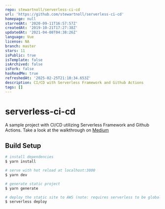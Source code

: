 ```yaml
---
repo: stewartnoll/serverless-ci-cd
url: 'https://github.com/stewartnoll/serverless-ci-cd'
homepage: null
starredAt: '2020-09-11T16:57:57Z'
createdAt: '2019-10-21T17:27:38Z'
updatedAt: '2021-04-08T04:38:26Z'
language: Vue
license: NA
branch: master
stars: 11
isPublic: true
isTemplate: false
isArchived: false
isFork: false
hasReadMe: true
refreshedAt: '2025-02-25T21:18:34.653Z'
description: CI/CD with Serverless Framework and Github Actions
tags: []
---
```


# serverless-ci-cd

A sample project with CI/CD utilizing Serverless Framework and Github Actions.  Take a look at the walkthrough on [Medium](https://medium.com/@stewartnoll/serverless-ci-cd-using-github-actions-e7ad9d1cad59?source=friends_link&sk=49ae4937473440ea7489d8e0fa7ad567)

## Build Setup


``` bash
# install dependencies
$ yarn install

# serve with hot reload at localhost:3000
$ yarn dev

# generate static project
$ yarn generate

# deploy the static site to AWS (note: requires serverless to be globally installed w/ aws credentials configured)
$ serverless deploy
```
